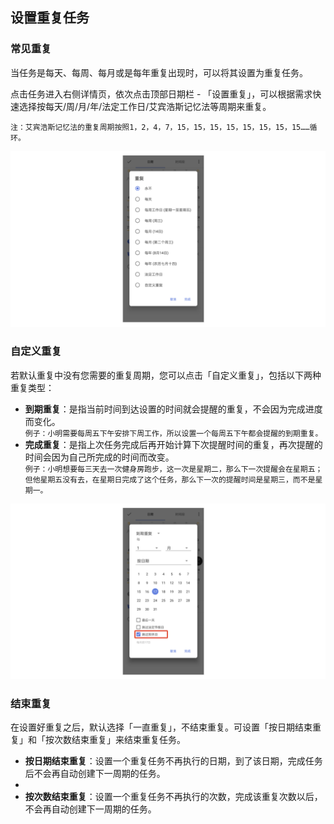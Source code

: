## 设置重复任务

### 常见重复

当任务是每天、每周、每月或是每年重复出现时，可以将其设置为重复任务。

点击任务进入右侧详情页，依次点击顶部日期栏 - 「设置重复」，可以根据需求快速选择按每天/周/月/年/法定工作日/艾宾浩斯记忆法等周期来重复。

`注：艾宾浩斯记忆法的重复周期按照1，2，4，7，15，15，15，15，15，15，15，15……循环。`

![](../../images/android/task/Repeat201.png)

### 自定义重复

若默认重复中没有您需要的重复周期，您可以点击「自定义重复」，包括以下两种重复类型：

* **到期重复**：是指当前时间到达设置的时间就会提醒的重复，不会因为完成进度而变化。
  <br>`例子：小明需要每周五下午安排下周工作，所以设置一个每周五下午都会提醒的到期重复。`
* **完成重复**：是指上次任务完成后再开始计算下次提醒时间的重复，再次提醒的时间会因为自己所完成的时间而改变。
  <br>`例子：小明想要每三天去一次健身房跑步，这一次是星期二，那么下一次提醒会在星期五；但他星期五没有去，在星期日完成了这个任务，那么下一次的提醒时间是星期三，而不是星期一。`

![](../../images/android/task/tiaoguoshuangxiu.png)

### 结束重复

在设置好重复之后，默认选择「一直重复」，不结束重复。可设置「按日期结束重复」和「按次数结束重复」来结束重复任务。

* **按日期结束重复**：设置一个重复任务不再执行的日期，到了该日期，完成任务后不会再自动创建下一周期的任务。
* 
* **按次数结束重复**：设置一个重复任务不再执行的次数，完成该重复次数以后，不会再自动创建下一周期的任务。
